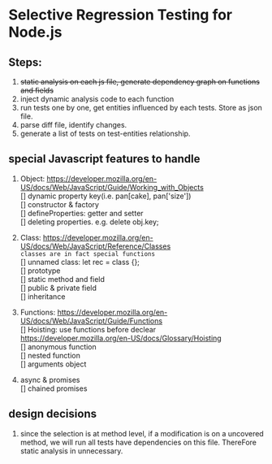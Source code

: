# Selective Regression Testing for Node.js

## Steps: <br /> 
1. ~~static analysis on each js file, generate dependency graph on functions and fields~~
2. inject dynamic analysis code to each function
3. run tests one by one, get entities influenced by each tests. Store as json file.
4. parse diff file, identify changes.
5. generate a list of tests on test-entities relationship.


## special Javascript features to handle<br /> 
1) Object: https://developer.mozilla.org/en-US/docs/Web/JavaScript/Guide/Working_with_Objects <br /> 
	[] dynamic property key(i.e. pan[cake], pan['size']) <br />
	[] constructor & factory <br />
	[] defineProperties: getter and setter <br />
	[] deleting properties. e.g. delete obj.key;  <br />

2) Class: https://developer.mozilla.org/en-US/docs/Web/JavaScript/Reference/Classes <br />
   `classes are in fact special functions` <br />
	[] unnamed class: let rec = class {}; <br />
	[] prototype <br />
	[] static method and field <br />
	[] public & private field <br />
	[] inheritance <br />


3) Functions: https://developer.mozilla.org/en-US/docs/Web/JavaScript/Guide/Functions <br />
	[] Hoisting: use functions before declear https://developer.mozilla.org/en-US/docs/Glossary/Hoisting <br />
	[] anonymous function <br />
	[] nested function <br />
	[] arguments object <br />


4) async & promises <br />
	[] chained promises

## design decisions
1. since the selection is at method level, if a modification is on a uncovered method, we will run all tests have dependencies on this file. ThereFore static analysis in unnecessary.

